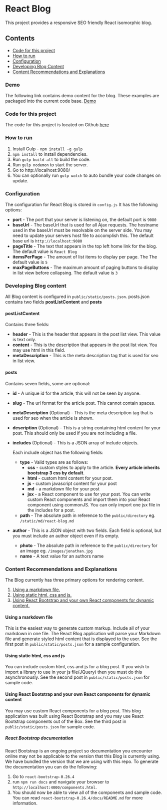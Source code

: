 # React Blog

This project provides a responsive SEO friendly React isomorphic blog.

## Contents
- [Code for this project](#code-for-this-project)
- [How to run](#how-to-run)
- [Configuration](#configuration)
- [Developing Blog Content](#developing-blog-content)
- [Content Recommendations and Explanations](#content-recommendations-and-explanations)

### Demo
The following link contains demo content for the blog. These examples are packaged into the current code base. [Demo](http://reactblog-jrossi.rhcloud.com/) 

### Code for this project
The code for this project is located on Github [here](https://github.com/jrossi227/react-blog)

### How to run 

1. Install Gulp - `npm install -g gulp`
2. `npm install` to install dependencies.
3. Run `gulp build-all` to build the code.
4. Run `gulp nodemon` to start the server.
5. Go to http://localhost:9080/
6. You can optionally run `gulp watch` to auto bundle your code changes on update.

### Configuration

The configuration for React Blog is stored in `config.js`
It has the following options:

- **port** - The port that your server is listening on, the default port is `9080`
- **baseUrl** - The baseUrl that is used for all Ajax requests. The hostname used in the baseUrl must be resolvable on the server side. You may need to update your servers host file to accomplish this. The default base url is `http://localhost:9080`
- **pageTitle** - The text that appears in the top left home link for the blog. The default value is `React Blog`
- **itemsPerPage** - The amount of list items to display per page. The The default value is `5`
- **maxPageButtons** - The maximum amount of paging buttons to display in list view before collapsing. The default value is `3`

### Developing Blog content

All Blog content is configured in `public/static/posts.json`. posts.json contains two fields **postListContent** and **posts**

#### postListContent
Contains three fields: 

- **header** - This is the header that appears in the post list view. This value is text only.
- **content** - This is the description that appears in the post list view. You may use html in this field.
- **metaDescription** - This is the meta description tag that is used for seo in list view. 

#### posts
Contains seven fields, some are optional: 

- **id** - A unique id for the article, this will not be seen by anyone.
- **slug** - The url format for the article post. This cannot contain spaces.
- **metaDescription** (Optional) - This is the meta description tag that is used for seo when the article is shown.
- **description** (Optional) - This is a string containing html content for your post. This should only be used if you are not including a file.
- **includes** (Optional) - This is a JSON array of include objects. 

    Each include object has the following fields:
    
    - **type** - Valid types are as follows:
        - **css** - custom styles to apply to the article. **Every article inherits bootstrap 3 css by default**.
        - **html** - custom html content for your post. 
        - **js** - custom javascript content for your post 
        - **md** - a markdown file for your post
        - **jsx** - a React component to use for your post. You can write custom React components and import them into your React component using commonJS. You can only import one jsx file in the includes for a post.
    - **path** - The absolute path in reference to the `public/directory` eg. `/static/md/react-blog.md` 
    
- **author** - This is a JSON object with two fields. Each field is optional, but you must include an author object even if its empty.
    - **photo** - The absolute path in reference to the `public/directory` for an image eg. `/images/jonathan.jpg` 
    - **name** - A text value for an authors name

### Content Recommendations and Explanations 

The Blog currently has three primary options for rendering content.

1. [Using a markdown file.](#using-a-markdown-file)
2. [Using static html, css and js.](#using-static-html,-css-and-js)
3. [Using React Bootstrap and your own React components for dynamic content.](#using-react-bootstrap-and-your-own-react-components-for-dynamic-content)

#### Using a markdown file
This is the easiest way to generate custom markup. Include all of your markdown in one file. The React Blog application will parse your Markdown file and generate styled html content that is displayed to the user. See the first post in `public/static/posts.json` for a sample configuration.

#### Using static html, css and js
You can include custom html, css and js for a blog post. If you wish to import a library to use in your js file(JQuery) then you must do this asynchronously. See the second post in `public/static/posts.json` for sample code.

#### Using React Bootstrap and your own React components for dynamic content
You may use custom React components for a blog post. This blog application was built using React Bootstrap and you may use React Bootstrap components out of the Box. See the third post in `public/static/posts.json` for sample code.

##### React Bootstrap documentation
React Bootstrap is an ongoing project so documentation you encounter online may not be applicable to the version that this Blog is currently using. We have bundled the version that we are using with this repo. To generate the documentation you can do the following:

1. Go to `react-bootstrap-0.26.4`
2. run `npm run docs` and navigate your browser to `http://localhost:4000/components.html`.
3. You should now be able to view all of the components and sample code. You can read `react-bootstrap-0.26.4/docs/README.md` for more information.